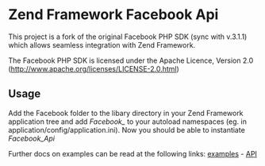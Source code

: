 Zend Framework Facebook Api
===========================

This project is a fork of the original Facebook PHP SDK (sync with v.3.1.1) which allows seamless integration with Zend Framework.

The Facebook PHP SDK is licensed under the Apache Licence, Version 2.0
(http://www.apache.org/licenses/LICENSE-2.0.html)


Usage
-----

Add the Facebook folder to the libary directory in your Zend Framework application tree and add *Facebook_* to your autoload namespaces (eg. in application/config/application.ini). Now you should be able to instantiate *Facebook_Api*

Further docs on examples can be read at the following links:
[examples](http://github.com/facebook/facebook-php-sdk/blob/master/examples/example.php) -
[API](http://developers.facebook.com/docs/api)

